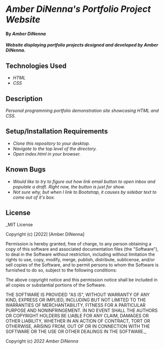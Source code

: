 # _Amber DiNenna's Portfolio Project Website_

#### By _Amber DiNenna_

#### _Website displaying portfolio projects designed and developed by Amber DiNenna._

## Technologies Used

* _HTML_
* _CSS_

## Description

_Personal programming portfolio demonstration site showcasing HTML and CSS._

## Setup/Installation Requirements

* _Clone this repository to your desktop._
* _Navigate to the top level of the directory._
* _Open index.html in your browser._

## Known Bugs

* _Would like to try to figure out how link email button to open inbox and populate a draft. Right now, the button is just for show._
* _Not sure why, but when I link to Bootstrap, it causes by sidebar text to come out of it's box._

## License

_MIT License

Copyright (c) [2022] [Amber DiNenna]

Permission is hereby granted, free of charge, to any person obtaining a copy
of this software and associated documentation files (the "Software"), to deal
in the Software without restriction, including without limitation the rights
to use, copy, modify, merge, publish, distribute, sublicense, and/or sell
copies of the Software, and to permit persons to whom the Software is
furnished to do so, subject to the following conditions:

The above copyright notice and this permission notice shall be included in all
copies or substantial portions of the Software.

THE SOFTWARE IS PROVIDED "AS IS", WITHOUT WARRANTY OF ANY KIND, EXPRESS OR
IMPLIED, INCLUDING BUT NOT LIMITED TO THE WARRANTIES OF MERCHANTABILITY,
FITNESS FOR A PARTICULAR PURPOSE AND NONINFRINGEMENT. IN NO EVENT SHALL THE
AUTHORS OR COPYRIGHT HOLDERS BE LIABLE FOR ANY CLAIM, DAMAGES OR OTHER
LIABILITY, WHETHER IN AN ACTION OF CONTRACT, TORT OR OTHERWISE, ARISING FROM,
OUT OF OR IN CONNECTION WITH THE SOFTWARE OR THE USE OR OTHER DEALINGS IN THE
SOFTWARE._

Copyright (c) _2022_ _Amber DiNenna_
